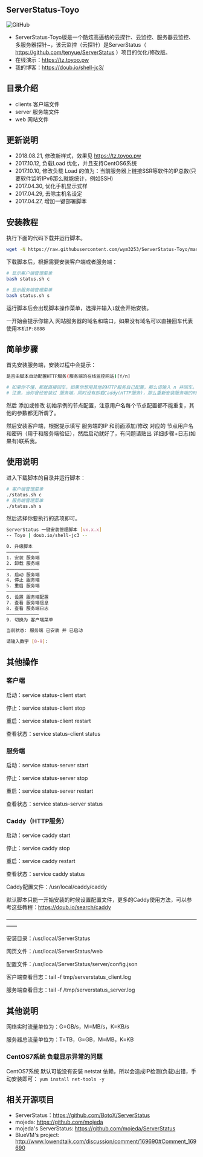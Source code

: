 ## ServerStatus-Toyo

![GitHub](https://img.shields.io/github/license/mashape/apistatus.svg)

- ServerStatus-Toyo版是一个酷炫高逼格的云探针、云监控、服务器云监控、多服务器探针~，该云监控（云探针）是ServerStatus（ <https://github.com/tenyue/ServerStatus> ）项目的优化/修改版。
- 在线演示：<https://tz.toyoo.pw>
- 我的博客：<https://doub.io/shell-jc3/>

## 目录介绍

- clients  客户端文件
- server   服务端文件
- web      网站文件

## 更新说明

- 2018.08.21, 修改新样式，效果见 <https://tz.toyoo.pw>
- 2017.10.12, 负载Load 优化，并且支持CentOS6系统
- 2017.10.10, 修改负载 Load 的值为：当前服务器上链接SSR等软件的IP总数(只要软件监听IPv6那么就能统计，例如SSH)
- 2017.04.30, 优化手机显示式样
- 2017.04.29, 去除主机名设定
- 2017.04.27, 增加一键部署脚本

## 安装教程

执行下面的代码下载并运行脚本。

``` bash
wget -N https://raw.githubusercontent.com/wym3253/ServerStatus-Toyo/master/script/status.sh && chmod +x status.sh
```

下载脚本后，根据需要安装客户端或者服务端：

``` bash
# 显示客户端管理菜单
bash status.sh c

# 显示服务端管理菜单
bash status.sh s
```

运行脚本后会出现脚本操作菜单，选择并输入`1`就会开始安装。

一开始会提示你输入 网站服务器的域名和端口，如果没有域名可以直接回车代表使用`本机IP:8888`

## 简单步骤

首先安装服务端，安装过程中会提示：

``` bash
是否由脚本自动配置HTTP服务(服务端的在线监控网站)[Y/n]

# 如果你不懂，那就直接回车，如果你想用其他的HTTP服务自己配置，那么请输入 n 并回车。
# 注意，当你曾经安装过 服务端，同时没有卸载Caddy(HTTP服务)，那么重新安装服务端的时候，请输入 n 并回车。
```

然后 添加或修改 初始示例的节点配置，注意用户名每个节点配置都不能重复，其他的参数都无所谓了。

然后安装客户端，根据提示填写 服务端的IP 和前面添加/修改 对应的 节点用户名和密码（用于和服务端验证），然后启动就好了，有问题请贴出 详细步骤+日志(如果有)联系我。

## 使用说明

进入下载脚本的目录并运行脚本：

``` bash
# 客户端管理菜单
./status.sh c
# 服务端管理菜单
./status.sh s
```

然后选择你要执行的选项即可。

``` bash
ServerStatus 一键安装管理脚本 [vx.x.x]
-- Toyo | doub.io/shell-jc3 --

0. 升级脚本
————————————
1. 安装 服务端
2. 卸载 服务端
————————————
3. 启动 服务端
4. 停止 服务端
5. 重启 服务端
————————————
6. 设置 服务端配置
7. 查看 服务端信息
8. 查看 服务端日志
————————————
9. 切换为 客户端菜单

当前状态: 服务端 已安装 并 已启动

请输入数字 [0-9]:
```

## 其他操作

### 客户端

启动：service status-client start

停止：service status-client stop

重启：service status-client restart

查看状态：service status-client status

### 服务端

启动：service status-server start

停止：service status-server stop

重启：service status-server restart

查看状态：service status-server status

### Caddy（HTTP服务）

启动：service caddy start

停止：service caddy stop

重启：service caddy restart

查看状态：service caddy status

Caddy配置文件：/usr/local/caddy/caddy

默认脚本只能一开始安装的时候设置配置文件，更多的Caddy使用方法，可以参考这些教程：<https://doub.io/search/caddy>

——————————————————————————————————————

安装目录：/usr/local/ServerStatus

网页文件：/usr/local/ServerStatus/web

配置文件：/usr/local/ServerStatus/server/config.json

客户端查看日志：tail -f tmp/serverstatus_client.log

服务端查看日志：tail -f /tmp/serverstatus_server.log

## 其他说明

网络实时流量单位为：G=GB/s，M=MB/s，K=KB/s

服务器总流量单位为：T=TB，G=GB，M=MB，K=KB

### CentOS7系统 负载显示异常的问题

CentOS7系统 默认可能没有安装 netstat 依赖，所以会造成IP检测(负载)出错，手动安装即可：
`yum install net-tools -y`

## 相关开源项目

- ServerStatus：<https://github.com/BotoX/ServerStatus>
- mojeda: <https://github.com/mojeda>
- mojeda's ServerStatus: <https://github.com/mojeda/ServerStatus>
- BlueVM's project: <http://www.lowendtalk.com/discussion/comment/169690#Comment_169690>

